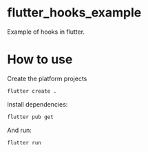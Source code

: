 # flutter_hooks_example

Example of hooks in flutter.

# How to use

Create the platform projects

```bash
flutter create .
```

Install dependencies:

```bash
flutter pub get
```

And run:

```bash
flutter run
```
